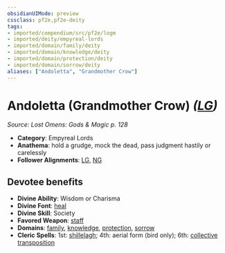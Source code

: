 ```yaml
---
obsidianUIMode: preview
cssclass: pf2e,pf2e-deity
tags:
- imported/compendium/src/pf2e/logm
- imported/deity/empyreal-lords
- imported/domain/family/deity
- imported/domain/knowledge/deity
- imported/domain/protection/deity
- imported/domain/sorrow/deity
aliases: ["Andoletta", "Grandmother Crow"]
---
```

# Andoletta (Grandmother Crow) *([LG](lawful-goo-b1.md))*  
*Source: Lost Omens: Gods & Magic p. 128*  

- **Category**: Empyreal Lords
- **Anathema**: hold a grudge, mock the dead, pass judgment hastily or carelessly
- **Follower Alignments**: [LG](lawful-goo-b1.md), [NG](neutral-good-b1.md)

## Devotee benefits

- **Divine Ability**: Wisdom or Charisma
- **Divine Font**: [heal](../../spells/heal.md)
- **Divine Skill**: Society
- **Favored Weapon**: [staff](../../equipment/items/staff.md)
- **Domains**: [family](../domains.md#Family), [knowledge](../domains.md#Knowledge), [protection](../domains.md#Protection), [sorrow](../domains.md#Sorrow)
- **Cleric Spells**: 1st: [shillelagh](../../spells/shillelagh.md); 4th: aerial form (bird only); 6th: [collective transposition](../../spells/collective-transposition.md)